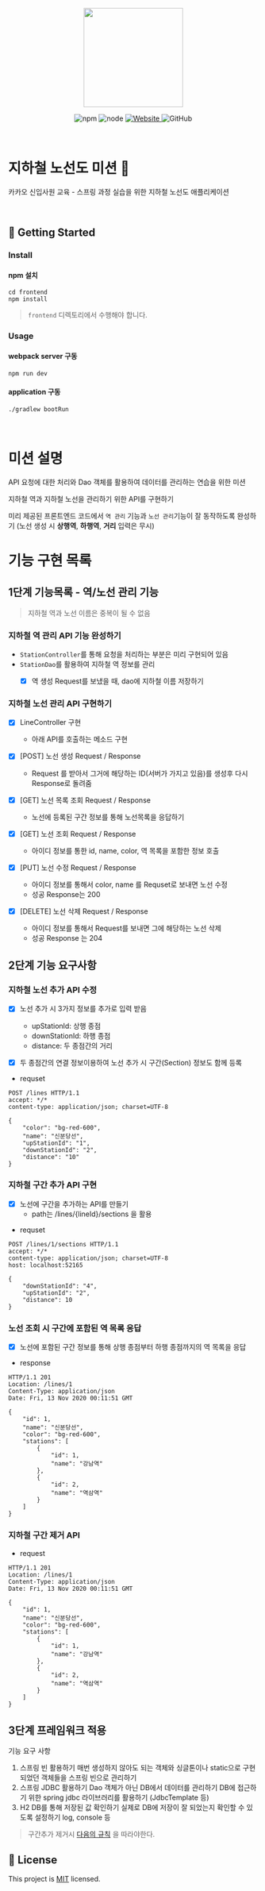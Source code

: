<p align="center">
    <img width="200px;" src="https://raw.githubusercontent.com/woowacourse/atdd-subway-admin-frontend/master/images/main_logo.png"/>
</p>
<p align="center">
  <img alt="npm" src="https://img.shields.io/badge/npm-%3E%3D%205.5.0-blue">
  <img alt="node" src="https://img.shields.io/badge/node-%3E%3D%209.3.0-blue">
  <a href="https://edu.nextstep.camp/c/R89PYi5H" alt="nextstep atdd">
    <img alt="Website" src="https://img.shields.io/website?url=https%3A%2F%2Fedu.nextstep.camp%2Fc%2FR89PYi5H">
  </a>
  <img alt="GitHub" src="https://img.shields.io/github/license/next-step/spring-subway-admin-kakao">
</p>

<br>

# 지하철 노선도 미션​ :train2:
카카오 신입사원 교육 - 스프링 과정 실습을 위한 지하철 노선도 애플리케이션

<br>

## 🚀 Getting Started

### Install
#### npm 설치
```
cd frontend
npm install
```
> `frontend` 디렉토리에서 수행해야 합니다.

### Usage
#### webpack server 구동
```
npm run dev
```
#### application 구동
```
./gradlew bootRun
```
<br>



# 미션 설명

API 요청에 대한 처리와 Dao 객체를 활용하여 데이터를 관리하는 연습을 위한 미션

지하철 역과 지하철 노선을 관리하기 위한 API를 구현하기

미리 제공된 프론트엔드 코드에서 `역 관리` 기능과 `노선 관리`기능이 잘 동작하도록 완성하기 (노선 생성 시 **상행역**, **하행역**, **거리** 입력은 무시)



# 기능 구현 목록



## 1단계 기능목록 - 역/노선 관리 기능

> 지하철 역과 노선 이름은 중복이 될 수 없음



### 지하철 역 관리 API 기능 완성하기

- `StationController`를 통해 요청을 처리하는 부분은 미리 구현되어 있음
- `StationDao`를 활용하여 지하철 역 정보를 관리
  -[X] 역 생성 Request를 보냈을 때, dao에 지하철 이름 저장하기



### 지하철 노선 관리 API 구현하기

-[X] LineController 구현
  - 아래 API를 호출하는 메소드 구현



-[X] [POST] 노선 생성 Request / Response 
  - Request 를 받아서 그거에 해당하는 ID(서버가 가지고 있음)를 생성후 다시 Response로 돌려줌



-[X] [GET] 노선 목록 조회 Request / Response 
  - 노선에 등록된 구간 정보를 통해 노선목록을 응답하기



-[X] [GET] 노선 조회 Request / Response
  - 아이디 정보를 통한 id, name, color, 역 목록을 포함한 정보 호출



-[X] [PUT] 노선 수정 Request / Response
  - 아이디 정보를 통해서 color, name 를 Requset로 보내면 노선 수정
  - 성공 Response는 200



-[X] [DELETE] 노선 삭제 Request / Response
  - 아이디 정보를 통해서 Request를 보내면 그에 해당하는 노선 삭제
  - 성공 Response 는 204




## 2단계 기능 요구사항

### 지하철 노선 추가 API 수정 
-[X] 노선 추가 시 3가지 정보를 추가로 입력 받음
  - upStationId: 상행 종점
  - downStationId: 하행 종점
  - distance: 두 종점간의 거리
-[X] 두 종점간의 연결 정보이용하여 노선 추가 시 구간(Section) 정보도 함께 등록



- requset

```http
POST /lines HTTP/1.1
accept: */*
content-type: application/json; charset=UTF-8

{
    "color": "bg-red-600",
    "name": "신분당선",
    "upStationId": "1",
    "downStationId": "2",
    "distance": "10"
}
```



### 지하철 구간 추가 API 구현

-[X] 노선에 구간을 추가하는 API를 만들기
  - path는 /lines/{lineId}/sections 을 활용



- requset

```http
POST /lines/1/sections HTTP/1.1
accept: */*
content-type: application/json; charset=UTF-8
host: localhost:52165

{
    "downStationId": "4",
    "upStationId": "2",
    "distance": 10
}

```




### 노선 조회 시 구간에 포함된 역 목록 응답
-[X] 노선에 포함된 구간 정보를 통해 상행 종점부터 하행 종점까지의 역 목록을 응답



- response

```http
HTTP/1.1 201 
Location: /lines/1
Content-Type: application/json
Date: Fri, 13 Nov 2020 00:11:51 GMT

{
    "id": 1,
    "name": "신분당선",
    "color": "bg-red-600",
    "stations": [
        {
            "id": 1,
            "name": "강남역"
        },
        {
            "id": 2,
            "name": "역삼역"
        }
    ]
}
```



### 지하철 구간 제거 API

- request

```http
HTTP/1.1 201 
Location: /lines/1
Content-Type: application/json
Date: Fri, 13 Nov 2020 00:11:51 GMT

{
    "id": 1,
    "name": "신분당선",
    "color": "bg-red-600",
    "stations": [
        {
            "id": 1,
            "name": "강남역"
        },
        {
            "id": 2,
            "name": "역삼역"
        }
    ]
}
```

## 3단계 프레임워크 적용
기능 요구 사항
1. 스프링 빈 활용하기
   매번 생성하지 않아도 되는 객체와 싱글톤이나 static으로 구현되었던 객체들을 스프링 빈으로 관리하기
2. 스프링 JDBC 활용하기
   Dao 객체가 아닌 DB에서 데이터를 관리하기
   DB에 접근하기 위한 spring jdbc 라이브러리를 활용하기 (JdbcTemplate 등)
3. H2 DB를 통해 저장된 값 확인하기
   실제로 DB에 저장이 잘 되었는지 확인할 수 있도록 설정하기
   log, console 등

> 구간추가 제거시 [다음의 규칙](https://edu.nextstep.camp/s/bb4PXLji/ls/iKkQksyd) 을 따라야한다.


## 📝 License

This project is [MIT](https://github.com/next-step/spring-subway-admin-kakao/blob/master/LICENSE) licensed.
